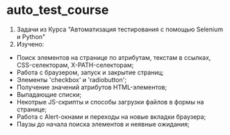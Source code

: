 # auto_test_course
1. Задачи из Курса "Автоматизация тестирования с помощью Selenium и Python"
2. Изучено:
  - Поиск элементов на странице по атрибутам, текстам в ссылках, CSS-селекторам, X-PATH-селекторам;
  - Работа с браузером, запуск и закрытие страниц;
  - Элементы 'checkbox' и 'radiobutton';
  - Получение значений атрибутов HTML-элементов;
  - Выпадающие списки;
  - Некотрые JS-скрипты и способы загрузки файлов в формы на странице;
  - Работа с Alert-окнами и переходы на новые вкладки браузера;
  - Паузы до начала поиска элементов и неявные ожидания;
  
